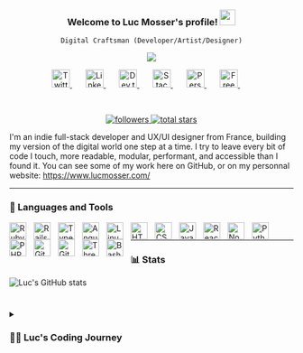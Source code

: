 <h3 align="center">
  Welcome to Luc Mosser's profile!
  <img src="https://media.giphy.com/media/hvRJCLFzcasrR4ia7z/giphy.gif" width="28">
</h3>
<p align="center">
  <code>Digital Craftsman (Developer/Artist/Designer)</code>
</p>

<!-- Typing SVG by DenverCoder1 - https://github.com/DenverCoder1/readme-typing-svg -->
<p align="center">
  <a href="https://github.com/DenverCoder1/readme-typing-svg"><img src="https://readme-typing-svg.demolab.com/?lines=Full-stack%20web%20and%20app%20developer;Experienced%20UI%2FUX%20Designer;10%2B%20years%20of%20coding%20experience;Always%20learning%20new%20things&font=Fira%20Code&center=true&width=440&height=45&color=f75c7e&vCenter=true&size=22&pause=1000"></a>
</p>

<!-- Social icons section -->
<p align="center">
  <a href="https://twitter.com/SuitUpDev">
  <img width="32px" alt="Twitter" title="Twitter" src="https://raw.githubusercontent.com/peterthehan/peterthehan/master/assets/twitter.svg"/>
  </a>
  &#8287;&#8287;&#8287;&#8287;&#8287;
  <a href="https://www.linkedin.com/in/luc-mosser/">
  <img width="32px" alt="Linkedin" title="LinkedIn" src="https://raw.githubusercontent.com/peterthehan/peterthehan/master/assets/linkedin.svg"/>
  </a>
  &#8287;&#8287;&#8287;&#8287;&#8287;
  <a href="https://medium.com/@luc.mosser86">
  <img width="32px" alt="Dev.to" title="DenverCoder1 Dev.to" src="https://img.icons8.com/color/96/000000/medium-logo.png">
  </a>
  &#8287;&#8287;&#8287;&#8287;&#8287;
  <a href="https://stackoverflow.com/users/13640675/luc-mosser">
  <img width="32px" alt="Stackoverflow" title="Stackoverflow" src="https://img.icons8.com/color/96/000000/stackoverflow.png"/>
  </a>
  &#8287;&#8287;&#8287;&#8287;&#8287;
  <a href="https://www.lucmosser.com/">
  <img width="32px" alt="Personnal Website" title="Personnal Website" src="https://img.icons8.com/fluent/96/000000/domain.png"/>
  </a>
  &#8287;&#8287;&#8287;&#8287;&#8287;
  <a href="https://www.instagram.com/l_mssr/">
  <img width="32px" alt="Free Stuff" title="Free gifts for you" src="https://raw.githubusercontent.com/hussainweb/hussainweb/main/icons/instagram.png"/>
  </a>
  &#8287;&#8287;&#8287;&#8287;&#8287;
</p>

<br/>

<!-- Social badges section -->
<!-- Badges with custom icons - https://github.com/DenverCoder1/custom-icon-badges -->
<!-- View counter - https://github.com/DenverCoder1/Simple-View-Counter -->
<p align="center">
  <a href="https://github.com/lmssr?tab=followers">
    <img alt="followers" title="Follow me on Github" src="https://custom-icon-badges.demolab.com/github/followers/lmssr?color=236ad3&labelColor=1155ba&style=for-the-badge&logo=person-add&label=Follow&logoColor=white"/>
  </a>
  <a href="https://github.com/lmssr?tab=repositories&sort=stargazers">
    <img alt="total stars" title="Total stars on GitHub" src="https://custom-icon-badges.demolab.com/github/stars/lmssr?color=55960c&style=for-the-badge&labelColor=488207&logo=star"/>
  </a>
  
  <!-- <a href="https://github.com/DenverCoder1/Simple-View-Counter">
    <img alt="views" title="GitHub profile views" src="https://freshidea.com/jonah/app/DenverCoder1-profile-views"/>
  </a> -->

</p>

I'm an indie full-stack developer and UX/UI designer from France, building my version of the digital world one step at a time. 
I try to leave every bit of code I touch, more readable, modular, performant, and accessible than I found it.
You can see some of my work here on GitHub, or on my personnal website: https://www.lucmosser.com/ 

---

### 🧰 Languages and Tools

<img align="left" alt="Ruby" width="30px" style="padding-right:10px;" src="https://cdn.jsdelivr.net/gh/devicons/devicon/icons/ruby/ruby-original.svg"/>
<img align="left" alt="Rails" width="30px" style="padding-right:10px;" src="https://cdn.jsdelivr.net/gh/devicons/devicon/icons/rails/rails-original-wordmark.svg" />
<img align="left" alt="TypeScript" width="30px" style="padding-right:10px;" src="https://cdn.jsdelivr.net/gh/devicons/devicon/icons/typescript/typescript-plain.svg" />
<img align="left" alt="Angular" width="30px" style="padding-right:10px;" src="https://cdn.jsdelivr.net/gh/devicons/devicon/icons/angularjs/angularjs-plain.svg" />
<img align="left" alt="Linux" width="30px" style="padding-right:10px;" src="https://cdn.jsdelivr.net/gh/devicons/devicon/icons/linux/linux-original.svg" />
<img align="left" alt="HTML" width="30px" style="padding-right:10px;" src="https://cdn.jsdelivr.net/gh/devicons/devicon/icons/html5/html5-plain.svg" />
<img align="left" alt="CSS" width="30px" style="padding-right:10px;" src="https://cdn.jsdelivr.net/gh/devicons/devicon/icons/css3/css3-plain.svg" />
<img align="left" alt="JavaScript" width="30px" style="padding-right:10px;" src="https://cdn.jsdelivr.net/gh/devicons/devicon/icons/javascript/javascript-plain.svg" />
<img align="left" alt="React" width="30px" style="padding-right:10px;" src="https://cdn.jsdelivr.net/gh/devicons/devicon/icons/react/react-original.svg" />
<img align="left" alt="NodeJS" width="30px" style="padding-right:10px;" src="https://cdn.jsdelivr.net/gh/devicons/devicon/icons/nodejs/nodejs-original.svg" />
<img align="left" alt="Python" width="30px" style="padding-right:10px;" src="https://cdn.jsdelivr.net/gh/devicons/devicon/icons/python/python-plain.svg" />
<img align="left" alt="PHP" width="30px" style="padding-right:10px;" src="https://cdn.jsdelivr.net/gh/devicons/devicon/icons/php/php-original.svg" />
<img align="left" alt="Git" width="30px" style="padding-right:10px;" src="https://cdn.jsdelivr.net/gh/devicons/devicon/icons/git/git-original.svg" />
<img align="left" alt="GitHub" width="30px" style="padding-right:10px;" src="https://cdn.jsdelivr.net/gh/devicons/devicon/icons/github/github-original.svg" />
<img align="left" alt="ThreeJs" width="30px" style="padding-right:10px;" src="https://cdn.jsdelivr.net/gh/devicons/devicon/icons/threejs/threejs-original.svg" />
<img align="left" alt="Bash" width="30px" style="padding-right:10px;" src="https://cdn.jsdelivr.net/gh/devicons/devicon/icons/bash/bash-original.svg" />
<br />


---


### 📊 Stats

![Luc's GitHub stats](https://github-readme-stats.vercel.app/api?username=lmssr&show_icons=true&theme=gruvbox)

<!-- ![GitHub Streak](https://streak-stats.demolab.com?user=ForrestKnight&theme=gruvbox&border_radius=4.5) -->

#

<details>
 <summary><h3>👨‍💻 Luc's Coding Journey</h3></summary>
   I started my coding journey as a naive computer science student with a passion to learn everything I could about this programming world - code, unix, linux, theory. And all the while, teaching myself iOS development with a dream to build my own app, but that soon got overshadowed by my desire to excel in Java. A desire that landed me a full-stack software engineering job upon graduation. However, I had another desire I had been pursuing throughout this time - YouTube content creation. I eventually ended up quitting my software engineering job to pursue YouTube full-time, and that has been my focus ever since. But there's something that's always bothered me about my journey - abandoning my dream of building my own app to pursue the safe route, a job. Now I've already taken the leap away from that safety net into this uncomfortable, unexplored world that it being a creator. And it worked out, but again, it became comfortable. It's easier to create a video than go out on a ledge and build my own product. I do have to eat, at the end of the day, but I think it's time. It's time to get uncomfortable again. I have a burning desire to get back on the horse, and fulfill that dream younger me had of building my own app, my own product. And in order to do that, I'll be implmementing a few measures to streamline my YouTube content to focus more time on fulfilling that dream - a dream that I'll be ready to tackle in 2023 due to the measure I'm putting in place now until the end of 2022. Don't wait up, because I'm coming.

[website]: https://lucmosser.com
